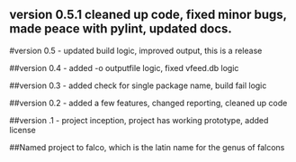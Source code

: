 ## version 0.5.1 cleaned up code, fixed minor bugs, made peace with pylint, updated docs. ##

#version 0.5 - updated build logic, improved output, this is a release

##version 0.4 - added -o outputfile logic, fixed vfeed.db logic

##version 0.3 - added check for single package name, build fail logic

##version 0.2 - added a few features, changed reporting, cleaned up code

##version .1 - project inception, project has working prototype, added license

##Named project to falco, which is the latin name for the genus of falcons
